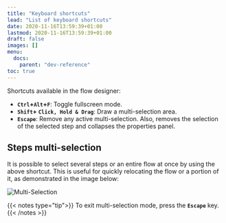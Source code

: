 ```yaml
---
title: "Keyboard shortcuts"
lead: "List of keyboard shortcuts"
date: 2020-11-16T13:59:39+01:00
lastmod: 2020-11-16T13:59:39+01:00
draft: false
images: []
menu:
  docs:
    parent: "dev-reference"
toc: true
---
```


Shortcuts available in the flow designer:

- **`Ctrl`+`Alt`+`F`**: Toggle fullscreen mode.
- **`Shift`+ `Click, Hold & Drag`**: Draw a multi-selection area.
- **`Escape`**: Remove any active multi-selection. Also, removes the selection of the selected step and collapses the properties panel.

## **Steps multi-selection**

It is possible to select several steps or an entire flow at once by using the above shortcut. This is useful for quickly relocating the flow or a portion of it, as demonstrated in the image below:

![Multi-Selection](https://pmorales.github.io/slingrDoc/images/vendor/flows/multiselect.gif)

{{< notes type="tip">}}
To exit multi-selection mode, press the **`Escape`** key.
{{< /notes >}}
